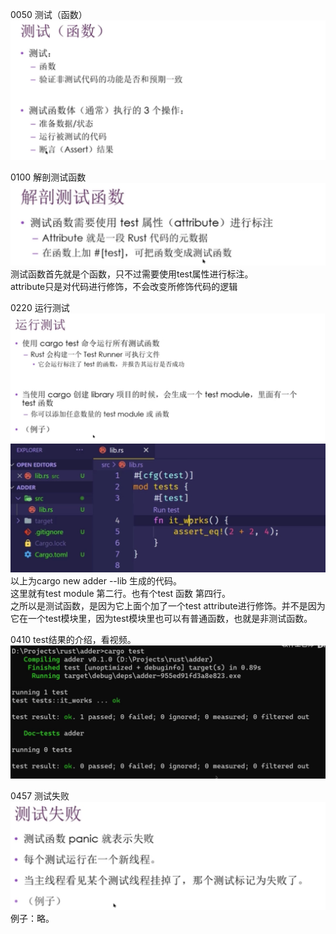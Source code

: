 0050 测试（函数）
![](../images/2021-07-08-01-42-19.png)

0100 解剖测试函数
![](../images/2021-07-08-01-46-20.png)
测试函数首先就是个函数，只不过需要使用test属性进行标注。  
attribute只是对代码进行修饰，不会改变所修饰代码的逻辑

0220 运行测试
![](../images/2021-07-08-01-48-05.png)
![](../images/2021-07-08-01-48-50.png)
以上为cargo new adder --lib 生成的代码。  
这里就有test module 第二行。也有个test 函数 第四行。  
之所以是测试函数，是因为它上面个加了一个test attribute进行修饰。并不是因为它在一个test模块里，因为test模块里也可以有普通函数，也就是非测试函数。

0410 test结果的介绍，看视频。
![](../images/2021-07-08-01-54-05.png)

0457 测试失败
![](../images/2021-07-08-01-55-28.png)  
例子：略。